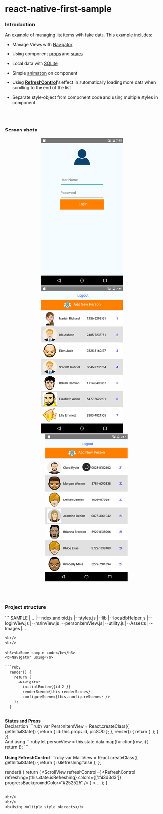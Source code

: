 # react-native-first-sample

<h3><b>Introduction</b></h3>

An example of managing list items with fake data. This example includes:
- Manage Views with <a href='https://facebook.github.io/react-native/docs/navigation.html'>Navigator</a>

- Using component <a href='https://facebook.github.io/react-native/docs/props.html'>props</a> and <a href='https://facebook.github.io/react-native/docs/state.html'>states</a>

- Local data with <a href='https://github.com/andpor/react-native-sqlite-storage'>SQLite</a>

- Simple <a href='https://facebook.github.io/react-native/docs/animations.html'>animation<a/> on component

- Using <a href='https://facebook.github.io/react-native/docs/refreshcontrol.html'><b>RefreshControl</b></a>'s effect in automatically loading more data when scrolling to the end of the list

- Separate style-object from component code and using multiple styles in component

<br/>
<br/>
<h3><b>Screen shots</b></h3>
<p align="center">
  <img src="https://github.com/thetukiet/react-native-first-sample/blob/master/ScreenShots/s1.png" width="270" />
  <img src="https://github.com/thetukiet/react-native-first-sample/blob/master/ScreenShots/s2.png" width="270" margin-left="30px"/>
  <img src="https://github.com/thetukiet/react-native-first-sample/blob/master/ScreenShots/s3.png" width="270" style="margin-left:30px;"/>
</p>

<br/>
<br/>
<h3><b>Project structure</b></h3>
```
SAMPLE
  |...
  |--index.android.js
  |--styles.js
  |--lib
      |--localdbHelper.js
      |--loginView.js
      |--mainView.js
      |--personItemView.js
      |--utility.js
  |--Assests
      |--Images
      	   |...
      
```
<br/>
<br/>

<h3><b>Some sample code</b></h3>
<b>Navigator using</b>

```ruby
  render() {
    return (
      <Navigator
        initialRoute={{id:2 }}
        renderScene={this.renderScenes}
        configureScene={this.configureScenes} />
    );
  }
```

<br/>
<b>States and Props</b><br/>
Declaration
```ruby
  var PersonItemView = React.createClass({
    getInitialState() {           
      return {
  	    id: this.props.id,
        picS:70
	    };
  	},
  	render() {
      return (
        <TouchableOpacity>
            <Image source={{uri: this.props.avatar}}  style={{width: this.state.picS}}/>
        </TouchableOpacity>
      );
    }
  });
```
<br/>
And using
```ruby
  let personView = this.state.data.map(function(row, i){
  	return <PersonItemView avatar={row.Avatar} />
  });
```

<br/>
<br/>
<b>Using RefreshControl</b>
```ruby
var MainView = React.createClass({
   getInitialState() {
       return {
           isRefreshing:false
       };
   },
   
   render() {
      return (
        <View style={styles.container}>
            <ScrollView
              refreshControl={
                <RefreshControl
                  refreshing={this.state.isRefreshing}
                  colors={['#d3d3d3']}
                  progressBackgroundColor="#252525"
                />
              }
            >
            ...
            </ScrollView>
        </View>
     );
  }
```

<br/>
<br/>
<b>Using multiple style objrects</b>
